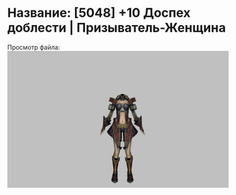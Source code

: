 # Название: [5048] +10 Доспех доблести | Призыватель-Женщина

Просмотр файла:
![p090003.png](p090003.png)